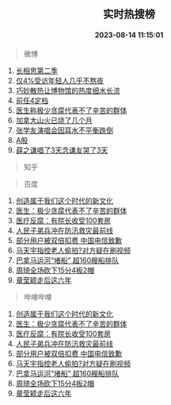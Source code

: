<div align="center"><h2>实时热搜榜</h2><h4>2023-08-14 11:15:01</h4></div>

> 微博  

1. [长相思第二季](https://s.weibo.com/weibo?q=%E9%95%BF%E7%9B%B8%E6%80%9D%E7%AC%AC%E4%BA%8C%E5%AD%A3&t=31&band_rank=1&Refer=top)<br />
2. [仅4%受访年轻人几乎不熬夜](https://s.weibo.com/weibo?q=%23%E4%BB%854%25%E5%8F%97%E8%AE%BF%E5%B9%B4%E8%BD%BB%E4%BA%BA%E5%87%A0%E4%B9%8E%E4%B8%8D%E7%86%AC%E5%A4%9C%23&t=31&band_rank=2&Refer=top)<br />
3. [巧妙散热让博物馆的热度细水长流](https://s.weibo.com/weibo?q=%23%E5%B7%A7%E5%A6%99%E6%95%A3%E7%83%AD%E8%AE%A9%E5%8D%9A%E7%89%A9%E9%A6%86%E7%9A%84%E7%83%AD%E5%BA%A6%E7%BB%86%E6%B0%B4%E9%95%BF%E6%B5%81%23&t=31&band_rank=3&Refer=top)<br />
4. [前任4定档](https://s.weibo.com/weibo?q=%23%E5%89%8D%E4%BB%BB4%E5%AE%9A%E6%A1%A3%23&t=31&band_rank=4&Refer=top)<br />
5. [医生称极少贪腐代表不了辛苦的群体](https://s.weibo.com/weibo?q=%23%E5%8C%BB%E7%94%9F%E7%A7%B0%E6%9E%81%E5%B0%91%E8%B4%AA%E8%85%90%E4%BB%A3%E8%A1%A8%E4%B8%8D%E4%BA%86%E8%BE%9B%E8%8B%A6%E7%9A%84%E7%BE%A4%E4%BD%93%23&t=31&band_rank=5&Refer=top)<br />
6. [加拿大山火已烧了几个月](https://s.weibo.com/weibo?q=%23%E5%8A%A0%E6%8B%BF%E5%A4%A7%E5%B1%B1%E7%81%AB%E5%B7%B2%E7%83%A7%E4%BA%86%E5%87%A0%E4%B8%AA%E6%9C%88%23&t=31&band_rank=6&Refer=top)<br />
7. [张学友演唱会因耳水不平衡跌倒](https://s.weibo.com/weibo?q=%23%E5%BC%A0%E5%AD%A6%E5%8F%8B%E6%BC%94%E5%94%B1%E4%BC%9A%E5%9B%A0%E8%80%B3%E6%B0%B4%E4%B8%8D%E5%B9%B3%E8%A1%A1%E8%B7%8C%E5%80%92%23&t=31&band_rank=7&Refer=top)<br />
8. [A股](https://s.weibo.com/weibo?q=A%E8%82%A1&t=31&band_rank=8&Refer=top)<br />
9. [薛之谦唱了3天念谦友哭了3天](https://s.weibo.com/weibo?q=%23%E8%96%9B%E4%B9%8B%E8%B0%A6%E5%94%B1%E4%BA%863%E5%A4%A9%E5%BF%B5%E8%B0%A6%E5%8F%8B%E5%93%AD%E4%BA%863%E5%A4%A9%23&t=31&band_rank=9&Refer=top)<br />

> 知乎  


> 百度  

1. [创造属于我们这个时代的新文化](https://www.baidu.com/s?wd=%E5%88%9B%E9%80%A0%E5%B1%9E%E4%BA%8E%E6%88%91%E4%BB%AC%E8%BF%99%E4%B8%AA%E6%97%B6%E4%BB%A3%E7%9A%84%E6%96%B0%E6%96%87%E5%8C%96&sa=fyb_news&rsv_dl=fyb_news)<br />
2. [医生：极少贪腐代表不了辛苦的群体](https://www.baidu.com/s?wd=%E5%8C%BB%E7%94%9F%EF%BC%9A%E6%9E%81%E5%B0%91%E8%B4%AA%E8%85%90%E4%BB%A3%E8%A1%A8%E4%B8%8D%E4%BA%86%E8%BE%9B%E8%8B%A6%E7%9A%84%E7%BE%A4%E4%BD%93&sa=fyb_news&rsv_dl=fyb_news)<br />
3. [医疗反腐：有院长收受100套房](https://www.baidu.com/s?wd=%E5%8C%BB%E7%96%97%E5%8F%8D%E8%85%90%EF%BC%9A%E6%9C%89%E9%99%A2%E9%95%BF%E6%94%B6%E5%8F%97100%E5%A5%97%E6%88%BF&sa=fyb_news&rsv_dl=fyb_news)<br />
4. [人民子弟兵冲在防汛救灾最前线](https://www.baidu.com/s?wd=%E4%BA%BA%E6%B0%91%E5%AD%90%E5%BC%9F%E5%85%B5%E5%86%B2%E5%9C%A8%E9%98%B2%E6%B1%9B%E6%95%91%E7%81%BE%E6%9C%80%E5%89%8D%E7%BA%BF&sa=fyb_news&rsv_dl=fyb_news)<br />
5. [部分用户被双倍扣费 中国电信致歉](https://www.baidu.com/s?wd=%E9%83%A8%E5%88%86%E7%94%A8%E6%88%B7%E8%A2%AB%E5%8F%8C%E5%80%8D%E6%89%A3%E8%B4%B9+%E4%B8%AD%E5%9B%BD%E7%94%B5%E4%BF%A1%E8%87%B4%E6%AD%89&sa=fyb_news&rsv_dl=fyb_news)<br />
6. [马天宇指控老人偷拍?对方疑在刷视频](https://www.baidu.com/s?wd=%E9%A9%AC%E5%A4%A9%E5%AE%87%E6%8C%87%E6%8E%A7%E8%80%81%E4%BA%BA%E5%81%B7%E6%8B%8D%3F%E5%AF%B9%E6%96%B9%E7%96%91%E5%9C%A8%E5%88%B7%E8%A7%86%E9%A2%91&sa=fyb_news&rsv_dl=fyb_news)<br />
7. [巴拿马运河“堵船” 超160艘船排队](https://www.baidu.com/s?wd=%E5%B7%B4%E6%8B%BF%E9%A9%AC%E8%BF%90%E6%B2%B3%E2%80%9C%E5%A0%B5%E8%88%B9%E2%80%9D+%E8%B6%85160%E8%89%98%E8%88%B9%E6%8E%92%E9%98%9F&sa=fyb_news&rsv_dl=fyb_news)<br />
8. [周琦全场砍下15分4板2帽](https://www.baidu.com/s?wd=%E5%91%A8%E7%90%A6%E5%85%A8%E5%9C%BA%E7%A0%8D%E4%B8%8B15%E5%88%864%E6%9D%BF2%E5%B8%BD&sa=fyb_news&rsv_dl=fyb_news)<br />
9. [章莹颖走后这六年](https://www.baidu.com/s?wd=%E7%AB%A0%E8%8E%B9%E9%A2%96%E8%B5%B0%E5%90%8E%E8%BF%99%E5%85%AD%E5%B9%B4&sa=fyb_news&rsv_dl=fyb_news)<br />

> 哔哩哔哩  

1. [创造属于我们这个时代的新文化](https://www.baidu.com/s?wd=%E5%88%9B%E9%80%A0%E5%B1%9E%E4%BA%8E%E6%88%91%E4%BB%AC%E8%BF%99%E4%B8%AA%E6%97%B6%E4%BB%A3%E7%9A%84%E6%96%B0%E6%96%87%E5%8C%96&sa=fyb_news&rsv_dl=fyb_news)<br />
2. [医生：极少贪腐代表不了辛苦的群体](https://www.baidu.com/s?wd=%E5%8C%BB%E7%94%9F%EF%BC%9A%E6%9E%81%E5%B0%91%E8%B4%AA%E8%85%90%E4%BB%A3%E8%A1%A8%E4%B8%8D%E4%BA%86%E8%BE%9B%E8%8B%A6%E7%9A%84%E7%BE%A4%E4%BD%93&sa=fyb_news&rsv_dl=fyb_news)<br />
3. [医疗反腐：有院长收受100套房](https://www.baidu.com/s?wd=%E5%8C%BB%E7%96%97%E5%8F%8D%E8%85%90%EF%BC%9A%E6%9C%89%E9%99%A2%E9%95%BF%E6%94%B6%E5%8F%97100%E5%A5%97%E6%88%BF&sa=fyb_news&rsv_dl=fyb_news)<br />
4. [人民子弟兵冲在防汛救灾最前线](https://www.baidu.com/s?wd=%E4%BA%BA%E6%B0%91%E5%AD%90%E5%BC%9F%E5%85%B5%E5%86%B2%E5%9C%A8%E9%98%B2%E6%B1%9B%E6%95%91%E7%81%BE%E6%9C%80%E5%89%8D%E7%BA%BF&sa=fyb_news&rsv_dl=fyb_news)<br />
5. [部分用户被双倍扣费 中国电信致歉](https://www.baidu.com/s?wd=%E9%83%A8%E5%88%86%E7%94%A8%E6%88%B7%E8%A2%AB%E5%8F%8C%E5%80%8D%E6%89%A3%E8%B4%B9+%E4%B8%AD%E5%9B%BD%E7%94%B5%E4%BF%A1%E8%87%B4%E6%AD%89&sa=fyb_news&rsv_dl=fyb_news)<br />
6. [马天宇指控老人偷拍?对方疑在刷视频](https://www.baidu.com/s?wd=%E9%A9%AC%E5%A4%A9%E5%AE%87%E6%8C%87%E6%8E%A7%E8%80%81%E4%BA%BA%E5%81%B7%E6%8B%8D%3F%E5%AF%B9%E6%96%B9%E7%96%91%E5%9C%A8%E5%88%B7%E8%A7%86%E9%A2%91&sa=fyb_news&rsv_dl=fyb_news)<br />
7. [巴拿马运河“堵船” 超160艘船排队](https://www.baidu.com/s?wd=%E5%B7%B4%E6%8B%BF%E9%A9%AC%E8%BF%90%E6%B2%B3%E2%80%9C%E5%A0%B5%E8%88%B9%E2%80%9D+%E8%B6%85160%E8%89%98%E8%88%B9%E6%8E%92%E9%98%9F&sa=fyb_news&rsv_dl=fyb_news)<br />
8. [周琦全场砍下15分4板2帽](https://www.baidu.com/s?wd=%E5%91%A8%E7%90%A6%E5%85%A8%E5%9C%BA%E7%A0%8D%E4%B8%8B15%E5%88%864%E6%9D%BF2%E5%B8%BD&sa=fyb_news&rsv_dl=fyb_news)<br />
9. [章莹颖走后这六年](https://www.baidu.com/s?wd=%E7%AB%A0%E8%8E%B9%E9%A2%96%E8%B5%B0%E5%90%8E%E8%BF%99%E5%85%AD%E5%B9%B4&sa=fyb_news&rsv_dl=fyb_news)<br />
